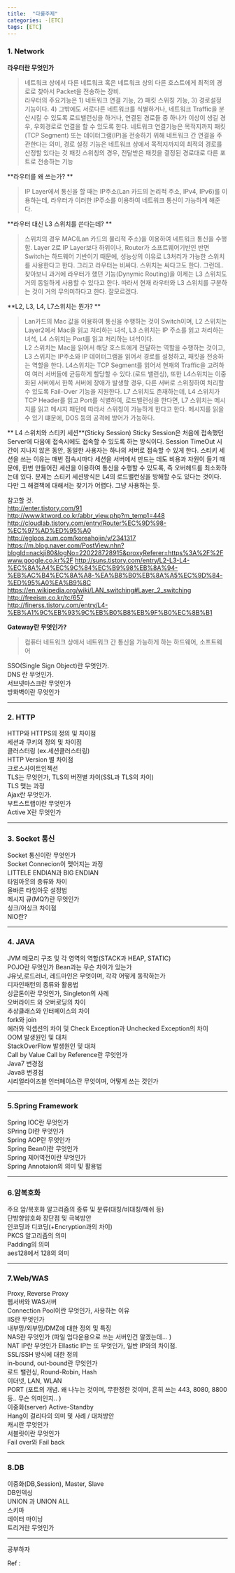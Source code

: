 ```yaml
---
title:  "다룰주제"
categories: -[ETC]
tags: [ETC]
---
```


### 1. Network    

**라우터란 무엇인가**  
> 네트워크 상에서 다른 네트워크 혹은 네트워크 상의 다른 호스트에게 최적의 경로로 찾아서 Packet을 전송하는 장비.  
라우터의 주요기능은 1) 네트워크 연결 기능, 2) 패킷 스위칭 기능, 3) 경로설정 기능이다. 4) 그밖에도 서로다른 네트워크를 식별하거나, 네트워크 Traffic을 분산시킬 수 있도록 로드밸런싱을 하거나, 연결된 경로들 중 하나가 이상이 생길 경우,
우회경로로 연결을 할 수 있도록 한다. 네트워크 연결기능은 목적지까지 패킷(TCP Segment) 또는 데이터그램(IP)을 전송하기 위해 네트워크 간 연결을 주관한다는 의미, 경로 설정 기능은 네트워크 상에서 목적지까지의 최적의 경로를 산정할 있다는 것
패킷 스위칭의 경우, 전달받은 패킷을 결정된 경로대로 다른 포트로 전송하는 기능

**라우터를 왜 쓰는가? **  
> IP Layer에서 통신을 할 때는 IP주소(Lan 카드의 논리적 주소, IPv4, IPv6)를 이용하는데, 라우터가 이러한 IP주소를 이용하여 네트워크 통신이 가능하게 해준다.    

**라우터 대신 L3 스위치를 쓴다는데? **  
> 스위치의 경우 MAC(Lan 카드의 물리적 주소)을 이용하여 네트워크 통신을 수행함. Layer 2로 IP Layer보다 하위이나, Router가 소프트웨어기반인 반면 Switch는 하드웨어 기반이기 때문에,
성능상의 이유로 L3처리가 가능한 스위치를 사용한다고 한다. 그리고 라우터는 비싸다. 스위치는 싸다고도 한다. 그런데.. 찾아보니 과거에 라우터가 했던 기능(Dynymic Routing)을 이제는 L3 스위치도 거의 동일하게 사용할 수 있다고 한다.
따라서 현재 라우터와 L3 스위치를 구분하는 것이 거의 무의미하다고 한다.   잘모르겠다.

**L2, L3, L4, L7스위치는 뭔가? **  
> Lan카드의 Mac 값을 이용하여 통신을 수행하는 것이 Switch이며, L2 스위치는 Layer2에서 Mac을 읽고 처리하는 녀석, L3 스위치는 IP 주소를 읽고 처리하는 녀석, L4 스위치는 Port를 읽고 처리하는 녀석이다.  
L2 스위치는 Mac을 읽어서 해당 호스트에게 전달하는 역할을 수행하는 것이고, L3 스위치는 IP주소와 IP 데이터그램을 읽어서 경로를 설정하고, 패킷을 전송하는 역할을 한다. L4스위치는 TCP Segment를 읽어서 현재의 Traffic을 고려하여
여러 서버들에 균등하게 할당할 수 있다.(로드 밸런싱), 또한 L4스위치는 이중화된 서버에서 한쪽 서버에 장애가 발생할 경우, 다른 서버로 스위칭하여 처리할 수 있도록 Fail-Over 기능을 지원한다. L7 스위치도 존재하는데, L4 스위치가 TCP Header를 읽고 Port를 식별하여, 로드밸런싱을 한다면, L7 스위치는 메시지를 읽고 메시지 패턴에 따라서 스위칭이 가능하게 한다고 한다. 메시지를 읽을 수 있기 떄문에, DOS 등의 공격에 방어가 가능하다.  

** L4 스위치와 스티키 세션**(Sticky Session)
Sticky Session은 처음에 접속했던 Server에 다음에 접속시에도 접속할 수 있도록 하는 방식이다. Session TimeOut 시간이 지나지 않은 동안, 동일한 사용자는 하나의 서버로 접속할 수 있게 한다. 스티키 세션을 쓰는 이유는
매번 접속시마다 세션을 서버에서 만드는 데도 비용과 자원이 들기 때문에, 한번 만들어진 세션을 이용하여 통신을 수행할 수 있도록, 즉 오버헤드를 최소화하는데 있다. 문제는 스티키 세션방식은  L4의 로드밸런싱을
방해할 수도 있다는 것이다. 다만 그 해결책에 대해서는 찾기가 어렵다. 그냥 사용하는 듯.

참고할 것.  
http://enter.tistory.com/91  
http://www.ktword.co.kr/abbr_view.php?m_temp1=448  
http://cloudlab.tistory.com/entry/Router%EC%9D%98-%EC%97%AD%ED%95%A0  
http://egloos.zum.com/koreahojin/v/2341317  
https://m.blog.naver.com/PostView.nhn?blogId=nackji80&logNo=220228728915&proxyReferer=https%3A%2F%2Fwww.google.co.kr%2F
http://suns.tistory.com/entry/L2-L3-L4-%EC%8A%A4%EC%9C%84%EC%B9%98%EB%8A%94-%EB%AC%B4%EC%8A%A8-%EA%B8%B0%EB%8A%A5%EC%9D%84-%ED%95%A0%EA%B9%8C  
https://en.wikipedia.org/wiki/LAN_switching#Layer_2_switching  
http://freeism.co.kr/tc/657  
http://finerss.tistory.com/entry/L4-%EB%A1%9C%EB%93%9C%EB%B0%B8%EB%9F%B0%EC%8B%B1  

**Gateway란 무엇인가?**  
> 컴퓨터 네트워크 상에서 네트워크 간 통신을 가능하게 하는 하드웨어, 소프트웨어


SSO(Single Sign Object)란 무엇인가.  
DNS 란 무엇인가.  
서브넷마스크란 무엇인가  
방화벽이란 무엇인가    
 
---    
 
### 2. HTTP    
HTTP와 HTTPS의 정의 및 차이점  
세션과 쿠키의 정의 및 차이점  
클러스터링 (ex.세션클러스터링)  
HTTP Version 별 차이점  
크로스사이트인젝션  
TLS는 무엇인가, TLS의 버전별 차이(SSL과 TLS의 차이)  
TLS 맺는 과정  
Ajax란 무엇인가.  
부트스트랩이란 무엇인가  
Active X란 무엇인가    
 
---    

### 3. Socket 통신    
Socket 통신이란 무엇인가  
Socket Connecion이 맺어지는 과정  
LITTELE ENDIAN과 BIG ENDIAN  
타임아웃의 종류와 차이  
올바른 타임아웃 설정법  
메시지 큐(MQ?)란 무엇인가  
싱크/어싱크 차이점  
NIO란?    

---    
 
### 4. JAVA    
JVM 메모리 구조 및 각 영역의 역할(STACK과 HEAP, STATIC)  
POJO란 무엇인가 Bean과는 무슨 차이가 있는가  
J유닛,로드러너, 레드마인은 무엇이며, 각각 어떻게 동작하는가  
디자인패턴의 종류와 활용법  
싱글톤이란 무엇인가, Singleton의 사례  
오버라이드 와 오버로딩의 차이  
추상클래스와 인터페이스의 차이  
fork와 join  
에러와 익셉션의 차이 및 Check Exception과 Unchecked Exception의 차이  
OOM 발생원인 및 대처  
StackOverFlow 발생원인 및 대처  
Call by Value Call by Reference란 무엇인가  
Java7 변경점  
Java8 변경점  
시리얼라이즈블 인터페이스란 무엇이며, 어떻게 쓰는 것인가    

---  

### 5.Spring Framework    
Spring IOC란 무엇인가  
SPring DI란 무엇인가  
Spring AOP란 무엇인가  
Spring Bean이란 무엇인가  
Spring 제어역전이란 무엇인가  
Spring Annotaion의 의미 및 활용법    

---    

### 6.암복호화    
주요 암/복호화 알고리즘의 종류 및 분류(대칭/비대칭/해쉬 등)  
단방향암호화 장단점 밎 극복방안  
인코딩과 디코딩(+Encryption과의 차이)  
PKCS  알고리즘의 의미  
Padding의 의미  
aes128에서 128의 의미    
 
---    

### 7.Web/WAS    
Proxy, Reverse Proxy  
웹서버와 WAS서버  
Connection Pool이란 무엇인가, 사용하는 이유  
IIS란 무엇인가  
내부망/외부망/DMZ에 대한 정의 및 특징  
NAS란 무엇인가  (파일 업다운용으로 쓰는 서버인건 알겠는데… )  
NAT IP란 무엇인가 Ellastic IP는 또 무엇인가, 일반 IP와의 차이점.  
SSL/SSH 방식에 대한 정의  
in-bound, out-bound란 무엇인가  
로드 밸런싱, Round-Robin, Hash  
이더넷, LAN, WLAN  
PORT (포트의 개념. 왜 나누는 것이며, 무한정한 것이며, 흔히 쓰는 443, 8080, 8800 등.. 무슨 의미인지.. )  
이중화(server) Active-Standby  
Hang이 걸리다의 의미 및 사례 / 대처방안  
캐시란 무엇인가  
서블릿이란 무엇인가  
Fail over와 Fail back    
 
 ---

### 8.DB    
이중화(DB,Session), Master, Slave  
DB인덱싱  
UNION 과 UNION ALL  
스키마  
데이터 마이닝  
트리거란 무엇인가  

---    
공부하자    

Ref :  
